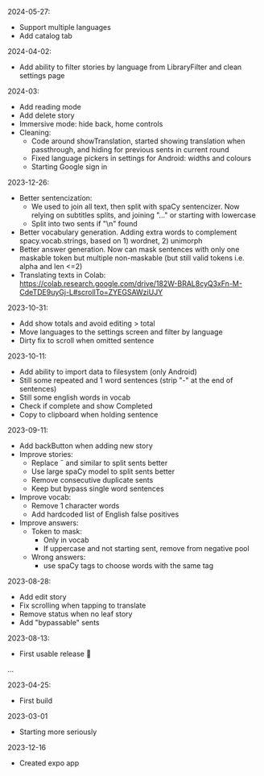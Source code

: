 2024-05-27:
- Support multiple languages
- Add catalog tab

2024-04-02:
- Add ability to filter stories by language from LibraryFilter and clean settings page

2024-03:
- Add reading mode
- Add delete story
- Immersive mode: hide back, home controls
- Cleaning:
  - Code around showTranslation, started showing translation when passthrough, and hiding for previous sents in current round
  - Fixed language pickers in settings for Android: widths and colours
  - Starting Google sign in

2023-12-26:
- Better sentencization:
  - We used to join all text, then split with spaCy sentencizer. Now relying on subtitles splits, and joining "..." or starting with lowercase
  - Split into two sents if "\n" found
- Better vocabulary generation. Adding extra words to complement spacy.vocab.strings, based on 1) wordnet, 2) unimorph
- Better answer generation. Now can mask sentences with only one maskable token but multiple non-maskable (but still valid tokens i.e. alpha and len <=2)
- Translating texts in Colab: https://colab.research.google.com/drive/182W-BRAL8cyQ3xFn-M-CdeTDE9uyGj-L#scrollTo=ZYEGSAWziUJY


2023-10-31:
- Add show totals and avoid editing > total
- Move languages to the settings screen and filter by language
- Dirty fix to scroll when omitted sentence


2023-10-11:
- Add ability to import data to filesystem (only Android)
- Still some repeated and 1 word sentences (strip "-" at the end of sentences)
- Still some english words in vocab
- Check if complete and show Completed
- Copy to clipboard when holding sentence

2023-09-11:
- Add backButton when adding new story
- Improve stories:
  - Replace ˝ and similar to split sents better 
  - Use large spaCy model to split sents better
  - Remove consecutive duplicate sents
  - Keep but bypass single word sentences
- Improve vocab:
    - Remove 1 character words
    - Add hardcoded list of English false positives
- Improve answers:
  - Token to mask: 
      - Only in vocab
      - If uppercase and not starting sent, remove from negative pool
  - Wrong answers:
    - use spaCy tags to choose words with the same tag

2023-08-28:
- Add edit story
- Fix scrolling when tapping to translate
- Remove status when no leaf story
- Add "bypassable" sents

2023-08-13:
- First usable release 🎉

...

2023-04-25:
- First build

2023-03-01
- Starting more seriously

2023-12-16
- Created expo app